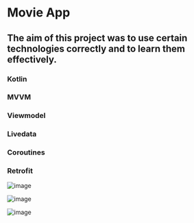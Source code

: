 # Movie App
## The aim of this project was to use certain technologies correctly and to learn them effectively.
### Kotlin
### MVVM
### Viewmodel
### Livedata
### Coroutines
### Retrofit

![image](https://github.com/bulent017/MVVM-Movie-App/assets/96498139/a8fbf135-be3d-4236-991f-40ee47cd9e9f)




![image](https://github.com/bulent017/MVVM-Movie-App/assets/96498139/15872db8-d20f-404d-a8d0-142b1daa008f)




![image](https://github.com/bulent017/MVVM-Movie-App/assets/96498139/edff745c-aa67-48dd-ac80-86f20f041f72)
